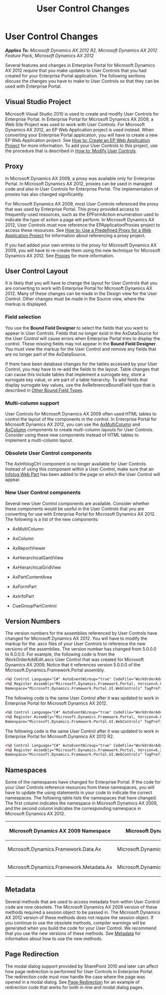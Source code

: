 ﻿---
title: User Control Changes
TOCTitle: User Control Changes
ms:assetid: f9a07ea1-cfcb-4778-b057-5b44d6eb416e
ms:mtpsurl: https://msdn.microsoft.com/en-us/library/Hh272129(v=AX.60)
ms:contentKeyID: 36542144
ms.date: 04/30/2013
mtps_version: v=AX.60
dev_langs:
- xml
---

# User Control Changes 


_**Applies To:** Microsoft Dynamics AX 2012 R2, Microsoft Dynamics AX 2012 Feature Pack, Microsoft Dynamics AX 2012_

Several features and changes in Enterprise Portal for Microsoft Dynamics AX 2012 require that you make updates to User Controls that you had created for your Enterprise Portal application. The following sections discuss the changes you have to make to User Controls so that they can be used with Enterprise Portal.

## Visual Studio Project

Microsoft Visual Studio 2010 is used to create and modify User Controls for Enterprise Portal. In Enterprise Portal for Microsoft Dynamics AX 2009, a Web Site Project was used to work with User Controls. For Microsoft Dynamics AX 2012, an EP Web Application project is used instead. When converting your Enterprise Portal application, you will have to create a new EP Web Application project. See [How to: Create an EP Web Application Project](how-to-create-an-ep-web-application-project.md) for more information. To add your User Controls to this project, use the procedure that is described in [How to: Modify User Controls](how-to-modify-user-controls.md).

## Proxy

In Microsoft Dynamics AX 2009, a proxy was available only for Enterprise Portal. In Microsoft Dynamics AX 2012, proxies can be used in managed code and also in User Controls for Enterprise Portal. The implementation of proxies has also changed significantly.

For Microsoft Dynamics AX 2009, most User Controls referenced the proxy that was used by Enterprise Portal. This proxy provided access to frequently-used resources, such as the EPFormAction enumeration used to indicate the type of action a page will perform. In Microsoft Dynamics AX 2012, User Controls must now reference the EPApplicationProxies project to access these resources. See [How to: Use a Predefined Proxy for a Web Application Project](how-to-use-a-predefined-proxy-for-a-web-application-project.md) for information about referencing a proxy project.

If you had added your own entries to the proxy for Microsoft Dynamics AX 2009, you will have to re-create them using the new technique for Microsoft Dynamics AX 2012. See [Proxies](proxies.md) for more information.

## User Control Layout

It is likely that you will have to change the layout for User Controls that you are converting to work with Enterprise Portal for Microsoft Dynamics AX 2012. Many of these changes can be made in the Design view for the User Control. Other changes must be made in the Source view, where the markup is displayed.

### Field selection

You use the **Bound Field Designer** to select the fields that you want to appear in User Controls. Fields that no longer exist in the AxDataSource for the User Control will cause errors when Enterprise Portal tries to display the control. These missing fields may not appear in the **Bound Field Designer**. You must view the markup for the User Control and remove any fields that are no longer part of the AxDataSource.

If there have been database changes for the tables accessed by your User Control, you may have to re-add the fields to the layout. Table changes that can cause this include tables that implement a surrogate key, store a surrogate key value, or are part of a table hierarchy. To add fields that display surrogate key values, use the AxReferenceBoundField type that is described in [Other Bound Field Types](other-bound-field-types.md).

### Multi-column support

User Controls for Microsoft Dynamics AX 2009 often used HTML tables to control the layout of the components in the control. In Enterprise Portal for Microsoft Dynamics AX 2012, you can use the [AxMultiColumn](axmulticolumn.md) and [AxColumn](axcolumn.md) components to create multi-column layouts for User Controls. Consider using these new components instead of HTML tables to implement a multi-column layout.

### Obsolete User Control components

The AxInfologCtrl component is no longer available for User Controls. Instead of using this component within a User Control, make sure that an [Infolog Web Part](infolog-web-part.md) has been added to the page on which the User Control will appear.

### New User Control components

Several new User Control components are available. Consider whether these components would be useful in the User Controls that you are converting for use with Enterprise Portal for Microsoft Dynamics AX 2012. The following is a list of the new components:

  - AxMultiColumn

  - AxColumn

  - AxReportViewer

  - AxHierarchicalGanttView

  - AxHierarchicalGridView

  - AxPartContentArea

  - AxFormPart

  - AxInfoPart

  - CueGroupPartControl

## Version Numbers

The version numbers for the assemblies referenced by User Controls have changed for Microsoft Dynamics AX 2012. You will have to modify the markup for the .ascx files of your User Controls to reference the new versions of the assemblies. The version number has changed from 5.0.0.0 to 6.0.0.0. For example, the following code is from the WorkOrderAddEdit.ascx User Control that was created for Microsoft Dynamics AX 2009. Notice that it references version 5.0.0.0 of the Microsoft.Dynamics.Framework.Portal assembly.

``` xml
<%@ Control Language="C#" AutoEventWireup="true" CodeFile="WorkOrderAddEdit.ascx.cs" Inherits="WorkOrderAddEdit" %>
<%@ Register Assembly="Microsoft.Dynamics.Framework.Portal, Version=5.0.0.0, Culture=neutral, PublicKeyToken=31bf3856ad364e35"
Namespace="Microsoft.Dynamics.Framework.Portal.UI.WebControls" TagPrefix="dynamics" %>
```

The following code is the same User Control after it was updated to work in Enterprise Portal for Microsoft Dynamics AX 2012.

``` xml
<%@ Control Language="C#" AutoEventWireup="true" CodeFile="WorkOrderAddEdit.ascx.cs" Inherits="WorkOrderAddEdit" %>
<%@ Register Assembly="Microsoft.Dynamics.Framework.Portal, Version=6.0.0.0, Culture=neutral, PublicKeyToken=31bf3856ad364e35"
Namespace="Microsoft.Dynamics.Framework.Portal.UI.WebControls" TagPrefix="dynamics" %>
```

The following code is the same User Control after it was updated to work in Enterprise Portal for Microsoft Dynamics AX 2012 R2.

``` xml
<%@ Control Language="C#" AutoEventWireup="true" CodeFile="WorkOrderAddEdit.ascx.cs" Inherits="WorkOrderAddEdit" %>
<%@ Register Assembly="Microsoft.Dynamics.Framework.Portal, Version=6.2.0.0, Culture=neutral, PublicKeyToken=31bf3856ad364e35"
Namespace="Microsoft.Dynamics.Framework.Portal.UI.WebControls" TagPrefix="dynamics" %>
```

## Namespaces

Some of the namespaces have changed for Enterprise Portal. If the code for your User Controls reference resources from these namespaces, you will have to update the using statements in your code to indicate the correct namespaces. The following table lists the namespaces that have changed. The first column indicates the namespace in Microsoft Dynamics AX 2009, and the second column indicates the corresponding namespace in Microsoft Dynamics AX 2012.

<table>
<colgroup>
<col style="width: 50%" />
<col style="width: 50%" />
</colgroup>
<thead>
<tr class="header">
<th><p>Microsoft Dynamics AX 2009 Namespace</p></th>
<th><p>Microsoft Dynamics AX 2012 Namespace</p></th>
</tr>
</thead>
<tbody>
<tr class="odd">
<td><p>Microsoft.Dynamics.Framework.Data.Ax</p></td>
<td><p>Microsoft.Dynamics.AX.Framework.Portal.Data</p></td>
</tr>
<tr class="even">
<td><p>Microsoft.Dynamics.Framework.Metadata.Ax</p></td>
<td><p>Microsoft.Dynamics.AX.Framework.Services.Client</p></td>
</tr>
</tbody>
</table>


## Metadata

Several methods that are used to access metadata from within User Control code are now obsolete. The Microsoft Dynamics AX 2009 version of these methods required a session object to be passed in. The Microsoft Dynamics AX 2012 version of these methods does not require the session object. If you continue to use the obsolete methods, compiler warnings will be generated when you build the code for your User Control. We recommend that you use the new versions of these methods. See [Metadata](metadata.md) for information about how to use the new methods.

## Page Redirection

The modal dialog support provided by SharePoint 2010 and later can affect how page redirection is performed for User Controls in Enterprise Portal. The redirection code must now handle the case where the page was opened in a modal dialog. See [Page Redirection](page-redirection.md) for an example of redirection code that works for both in-line and modal dialog pages.

